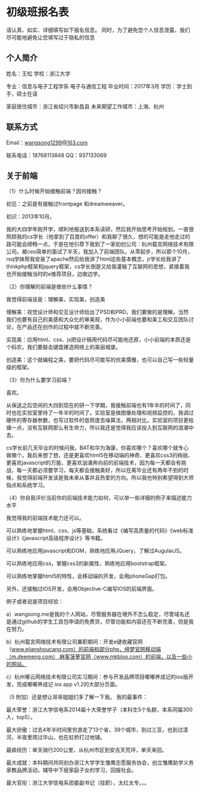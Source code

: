 # 初级班报名表

请认真、如实、详细填写如下报名信息。
同时，为了避免您个人信息泄露，我们尽可能地避免让您填写过于隐私的信息

## 个人简介

  姓名：王松
  学校：浙江大学
  
  专业：信息与电子工程学系 电子与通信工程
  毕业时间：2017年3月
  学历：学士到手，硕士在读
  
  家庭居住城市：浙江省绍兴市新昌县
  未来期望工作城市：上海、杭州

## 联系方式

  Email：wangsong1299@163.com
  
  联系电话：18768113848
  QQ：937133069

## 关于前端

（1）什么时候开始接触前端？因何接触？

  初见：之前是有接触过frontpage 和dreamweaver。
  
  初识：2013年10月。
  
  我的大四学年刚开学，顺利地报送到本系读研，然后我开始思考开始规划。一直很照顾我的cs学长（他拿到了百度的offer）和我聊了很久，想的可能是走他走过的路可能会顺畅一点，于是在他引荐下我到了一家初创公司：杭州载言网络技术有限公司。被ceo简单的面试了半天，我加入了前端团队。从零起步，所以那个10月，rsq学妹帮我安装了apache然后给我讲了html这些基本概念，jr学长给我讲了thinkphp框架和jquery框架，cs学长倒是又给我灌输了互联网的思想，紧接着我也开始接触当时的e推荐项目，边做边学。
  

（2）你理解的前端是做些什么事情？

  我觉得前端该是：理解美，实现美，创造美
  
  理解美：视觉设计师和交互设计师给出了PSD和PRD，我们要做的是理解。当然我们也要有自己的美感和大众化的审美观，作为小小前端也要和美工和交互团队讨论，在产品还在创作的过程中就不断完善。
  
  实现美：应用html、css、js把设计稿用代码尽可能地还原，小小前端的本质还是个码农，我们要敲击键盘建造网络上的美丽城堡。
  
  创造美：这个就编程之美，要把代码尽可能写的优美儒雅，也可以自己写一些轻量级的框架。
  
  
（3）你为什么要学习前端？

  喜欢。
  
  从保送之后空闲的大四到现在的研一下学期，我接触前端也有1年半的时间了，同时也在实验室里待了一年半的时间了。实验室是做图像处理和视频监控的，我调过硬件的寄存器参数，也写过软件的低照度去噪算法，两相对比，实验室的项目更枯燥一点，没有互联网那么有生命力，所以我还是觉得我应该投入到互联网的浪潮中去。
  
  cs学长前几天毕业的时候问我，BAT和华为海康，你喜欢哪个？喜欢哪个就专心做哪个。我后来想了想，还是更喜欢html5在移动端的神奇、更喜欢css3的绚丽、更喜欢javascript的万能、更喜欢汹涌奔向前的前端技术，因为每一天都会有挑战，每一天都必须要学习，每天都会接触美好，所以在离毕业还有两年不到的时候，我觉得前端开发该是我未来从事并且热爱的方向。所以我也特别希望得到大师指点和系统学习。
  
  
（4）你自我评价当前你的前端技术能力如何，可以举一些详细的例子来描述能力水平

  我觉得我的前端技术能力还可以。
  
  可以熟练地掌握html、css、js等基础，系统看过《编写高质量的代码》《web标准设计》《javascript高级程序设计》等书籍。
  
  可以熟练地应用javascript和DOM，熟练地应用JQuery，了解过AugularJS。
  
  可以熟练地应用css，掌握css3的新属性，熟练地应用bootstrap框架。
  
  可以熟练地掌握html5的特性，会移动端的开发，会用phoneGap打包。
  
  另外，还接触过IOS开发，会用Objective-C编写IOS的前端界面。

  例子或者说是项目经验：
  
  a）wangsong.me是我的个人网站，尽管服务器在境外不怎么稳定，尽管域名还是通过github的学生工具包申请的免费货，尽管功能和内容还在不断完善，但是我在努力。
  
  b）杭州载言网络技术有限公司兼职期间：开发e键收藏官网（www.ejianshoucang.com）的前端和部分php，缔梦官网移动端（m.deemeng.com）,麻客菠萝官网（www.mkbloo.com）的前端，以及一些小的网站。
  
  c）杭州嘟云网络技术有限公司实习期间：参与开发品牌项目嘟嘟养成记的ios版开发，完成嘟嘟养成记 ios app v1.2的大部分页面。
 
 

  （5 附加）还是想让哥哥姐姐们多了解一下我。
  我的最事件：
  
  最大荣誉：浙江大学信电系2014届十大荣誉学子（本科生5个名额，本系同届300人，top5）。
  
  最大骄傲：过去4年半时间里穷游走了13个省，39个城市，到过三亚，也到过漠河，半夜里爬过华山，也在虹桥打过地铺。
  
  最疯经历：单天骑行200公里，从杭州市区到安吉天荒坪，单天来回。
  
  最大成就：本科期间共同创办浙江大学学生雏鹰志愿服务协会，创立雏鹰助学义务家教品牌活动，辅导中下层家庭子女的学习，回报社会。
  
  最大官衔：浙江大学信电系团委副书记（挂职），太红太专。。。
